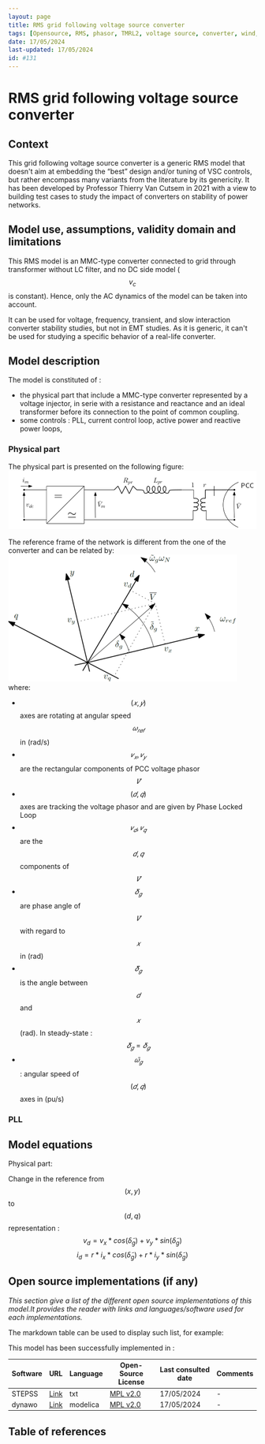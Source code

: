```yaml
---
layout: page 
title: RMS grid following voltage source converter 
tags: [Opensource, RMS, phasor, TMRL2, voltage source, converter, wind, pv, hdvc, dynawo, STEPSS ] 
date: 17/05/2024 
last-updated: 17/05/2024
id: #131
---
```


# RMS grid following voltage source converter

## Context

This grid following voltage source converter is a generic RMS model that doesn't aim at embedding the “best” design and/or tuning of VSC controls, but rather encompass many variants from the literature by its genericity.
It has been developed by Professor Thierry Van Cutsem in 2021 with a view to building test cases to study the impact of converters on stability of power networks.

## Model use, assumptions, validity domain and limitations

This RMS model is an MMC-type converter connected to grid through transformer without LC filter, and no DC side model ($$v_c$$ is constant). Hence, only the AC dynamics of the model can be taken into account.

It can be used for voltage, frequency, transient, and slow interaction converter stability studies, but not in EMT studies.
As it is generic, it can't be used for studying a specific behavior of a real-life converter.

## Model description

The model is constituted of :

- the physical part that include a MMC-type converter represented by a voltage injector, in serie with a resistance and reactance and an ideal transformer before its connection to the point of common coupling.
- some controls : PLL, current control loop, active power and reactive power loops,

### Physical part

The physical part is presented on the following figure:
![Grid following converter](./img/grid_following_vsc_model.png)

The reference frame of the network is different from the one of the converter and can be related by:
![vsc control reference frames](./img/vsc_control_reference_frame.png)
 where:

- $$(𝑥,𝑦)$$ axes are rotating at angular speed $$𝜔_{𝑟𝑒𝑓}$$ in (rad/s)
- $$𝑣_𝑥, 𝑣_𝑦$$ are the rectangular components of PCC voltage phasor $$\bar{𝑉}$$
- $$(𝑑,𝑞)$$ axes are tracking the voltage phasor and are given by Phase Locked Loop
- $$𝑣_𝑑, 𝑣_𝑞$$ are the $$𝑑,𝑞$$ components of $$\bar{𝑉}$$
- $$𝛿_𝑔$$ are phase angle of  $$\bar{𝑉}$$ with regard to $$𝑥$$ in (rad)
- $$\tilde{𝛿}_𝑔$$ is the angle between $$𝑑$$ and $$𝑥$$ (rad). In steady-state : $$\tilde{𝛿}_𝑔= 𝛿_𝑔$$
- $$\tilde{𝜔}_𝑔$$ : angular speed of $$(𝑑,𝑞)$$ axes in (pu/s)

### PLL


## Model equations

Physical part:

Change in the reference from $$(x,y)$$  to $$(d,q)$$ representation :
$$ v_d = v_x * cos(\tilde{\delta}_g) + v_y * sin(\tilde{\delta}_g) $$
$$ i_d = r * i_x * cos(\tilde{\delta}_g) + r* i_y * sin(\tilde{\delta}_g) $$

      

## Open source implementations (if any)

_This section give a list of the different open source implementations of this model.It provides the reader with links and languages/software used for each implementations._

The markdown table can be used to display such list, for example:

This model has been successfully implemented in :

| Software      | URL | Language | Open-Source License | Last consulted date | Comments |
| --------------| --- | --------- | ------------------- |------------------- | -------- |
| STEPSS | [Link](https://github.com/CRESYM/BiGER/tree/main/testModels/gridFollowing/STEPPS) | txt | [MPL v2.0](https://www.mozilla.org/en-US/MPL/2.0/)  | 17/05/2024 | - |
| dynawo | [Link](https://github.com/dynawo/dynawo/compare/master...3093_GFL_VSC) | modelica | [MPL v2.0](https://www.mozilla.org/en-US/MPL/2.0/)  | 17/05/2024 | - |

## Table of references
